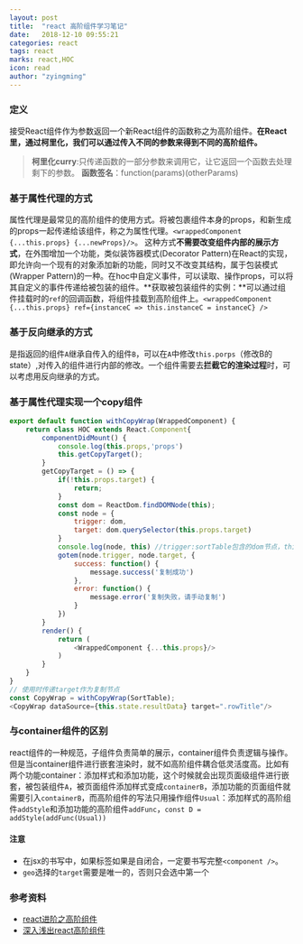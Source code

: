 ```yaml
---
layout: post
title:  "react 高阶组件学习笔记"
date:   2018-12-10 09:55:21
categories: react
tags: react
marks: react,HOC
icon: read
author: "zyingming"
---
```

### 定义
接受React组件作为参数返回一个新React组件的函数称之为高阶组件。**在React里，通过柯里化，我们可以通过传入不同的参数来得到不同的高阶组件。**

> **柯里化curry**:只传递函数的一部分参数来调用它，让它返回一个函数去处理剩下的参数。
> **函数签名**：function(params)(otherParams)

### 基于属性代理的方式
属性代理是最常见的高阶组件的使用方式。将被包裹组件本身的props，和新生成的props一起传递给该组件，称之为属性代理。`<wrappedComponent {...this.props} {...newProps}/>`。
这种方式**不需要改变组件内部的展示方式**，在外围增加一个功能，类似装饰器模式(Decorator Pattern)在React的实现，即允许向一个现有的对象添加新的功能，同时又不改变其结构，属于包装模式(Wrapper Pattern)的一种。在hoc中自定义事件，可以读取、操作props，可以将其自定义的事件传递给被包装的组件。**获取被包装组件的实例：**可以通过组件挂载时的`ref`的回调函数，将组件挂载到高阶组件上。`<wrappedComponent {...this.props} ref={instanceC => this.instanceC = instanceC} />`

### 基于反向继承的方式
是指返回的组件`A`继承自传入的组件`B`，可以在`A`中修改`this.porps`（修改B的state）,对传入的组件进行内部的修改。一个组件需要去**拦截它的渲染过程**时，可以考虑用反向继承的方式。
### 基于属性代理实现一个copy组件

```javascript
export default function withCopyWrap(WrappedComponent) {
	return class HOC extends React.Component{
		componentDidMount() {
			console.log(this.props,'props')
			this.getCopyTarget();
		}
		getCopyTarget = () => {
			if(!this.props.target) {
				return;
			}
			const dom = ReactDom.findDOMNode(this);
			const node = {
				trigger: dom,
				target: dom.querySelector(this.props.target)
			}
			console.log(node, this) //trigger:sortTable包含的dom节点，this:HOC高阶组件
			gotem(node.trigger, node.target, {
				success: function() {
					message.success('复制成功')
				},
				error: function() {
					message.error('复制失败，请手动复制')
				}
			})
		}
		render() {
			return (
				<WrappedComponent {...this.props}/>
			)
		}
	}
}
// 使用时传递target作为复制节点
const CopyWrap = withCopyWrap(SortTable);
<CopyWrap dataSource={this.state.resultData} target=".rowTitle"/>
```
### 与container组件的区别
react组件的一种规范，子组件负责简单的展示，container组件负责逻辑与操作。但是当container组件进行嵌套渲染时，就不如高阶组件耦合低灵活度高。比如有两个功能container：添加样式和添加功能，这个时候就会出现页面级组件进行嵌套，被包装组件`A`，被页面组件添加样式变成`containerB`，添加功能的页面组件就需要引入`containerB`，而高阶组件的写法只用操作组件`Usual`：添加样式的高阶组件`addStyle`和添加功能的高阶组件`addFunc`，`const D = addStyle(addFunc(Usual))`


#### 注意
- 在jsx的书写中，如果标签如果是自闭合，一定要书写完整`<component />`。
- `geo`选择的`target`需要是唯一的，否则只会选中第一个

### 参考资料
- [react进阶之高阶组件](https://github.com/sunyongjian/blog/issues/25)
- [深入浅出react高阶组件](https://segmentfault.com/a/1190000010371752)